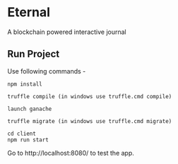 # Eternal

A blockchain powered interactive journal

## Run Project

Use following commands -

```
npm install

truffle compile (in windows use truffle.cmd compile)

launch ganache

truffle migrate (in windows use truffle.cmd migrate)

cd client
npm run start
```

Go to http://localhost:8080/ to test the app.

